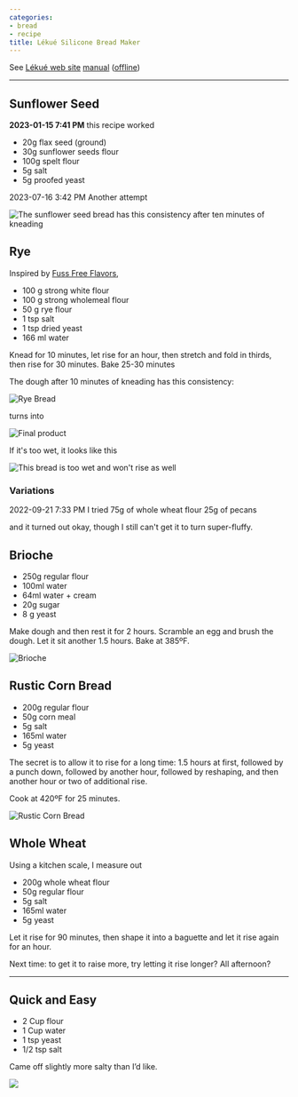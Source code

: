 ```yaml
---
categories:
- bread
- recipe
title: Lékué Silicone Bread Maker
---
```


See [Lékué web site](https://www.lekueusa.com/products/bread-maker) [manual](https://cdn.shopify.com/s/files/1/0010/9956/3073/files/English_Bread_Maker_Recipe_Booklet.pdf?v=1610144649) ([offline](https://www.evernote.com/shard/s7/sh/e14a9057-87a6-47eb-aee4-7075bc547aa6/6633f340373f53e825f98384300a7a67))

* * *

## Sunflower Seed

 **2023-01-15 7:41 PM** this recipe worked 

- 20g flax seed (ground)
- 30g sunflower seeds flour
- 100g spelt flour
- 5g salt
- 5g proofed yeast

2023-07-16 3:42 PM
Another attempt

![The sunflower seed bread has this consistency after ten minutes of kneading](https://onedrive.live.com/embed?resid=8BC6084B92FFA451%21683962&authkey=%21AMVrMhgGdoSI4M4&width=660&height=999999?no.jpg)


## Rye



Inspired by [Fuss Free Flavors](https://fussfreeflavours.com/recipe-mixed-grain-loaf/),
- 100 g strong white flour
- 100 g strong wholemeal flour
- 50 g rye flour
- 1 tsp salt
- 1 tsp dried yeast
- 166 ml water

Knead for 10 minutes, let rise for an hour, then stretch and fold in thirds, then rise for 30 minutes.  Bake 25-30 minutes 

The dough after 10 minutes of kneading has this consistency:

![Rye Bread](https://sat02pap004files.storage.live.com/y4mnQSAM5ixGC6D4HhwmWmnZmR0PNOQ06L-XIaCD2PxKlImpmUtvQBlrPBXFjjsmgI0uIdy_MFC4c9hf_FAF9QUkdCqeypfmg3QfmSGVBXXSbman8DBwMm-GgtzVgLSrunRWIoXitg6pTDO7-1Qa9F-Nn-GaLdhhd5MMnhP4xwHMUm3PmNGDlACMvfRexyBNGvU?width=660&height=495&cropmode=none)

turns into 

![Final product](https://sat02pap004files.storage.live.com/y4m1EdM06xJ5VKSjKF3v1LI2S6UWQ2cVboTCbv6QxCSeLZzimiPr8s5NpC8bgDNBZ9KdX0WdBLsYgQmFb68zqeaPoqbTT_p5ocqFXFkYYT02JFPfH13UKHPEriSlTZtMNCyC5-mQvocqGecTb5Pnnjb32v-UhBJPNEzzh59xIMlI848Io_rzMuTuNHk-3SaeVyf?width=256&height=192&cropmode=none)

If it's too wet, it looks like this

![This bread is too wet and won't rise as well](https://sat02pap004files.storage.live.com/y4m4_14b2Vpsd-2h_8YklYv7HS4hrz5q08ZTibtlcXBL2CmjU_xZZTCkOYdYditAW9vTSQS4psSGazC2IBfoX4FahhXbb-URpKqMxUhwH3tS1j5kd7GS1t73IWQuMFgMnGig3qNSTWxDfX1slUvgWrpGhbpX2mFOQy6K5cjH30NlOTwb3LLOQ_Im9z5ZZpFiTLr?width=256&height=192&cropmode=none)



### Variations
2022-09-21 7:33 PM
I tried 75g of whole wheat flour
25g of pecans

and it turned out okay, though I still can't get it to turn super-fluffy.



## Brioche

- 250g regular flour
- 100ml water
- 64ml water + cream
- 20g sugar
- 8 g yeast

Make dough and then rest it for 2 hours. Scramble an egg and brush the dough.  Let it sit another 1.5 hours.  Bake at 385ºF.


![Brioche](532036f0a87944239d5266bde44f46db.jpg)



## Rustic Corn Bread

- 200g regular flour
- 50g corn meal
- 5g salt
- 165ml water
- 5g yeast

The secret is to allow it to rise for a long time: 1.5 hours at first, followed by a punch down, followed by another hour, followed by reshaping, and then another hour or two of additional rise.

Cook at 420ºF for 25 minutes.

![Rustic Corn Bread](8E516341-E092-47B2-B6D6-F42A68D325D6%201.jpeg)

## Whole Wheat

Using a kitchen scale, I measure out

- 200g whole wheat flour
- 50g regular flour
- 5g salt
- 165ml water
- 5g yeast

Let it rise for 90 minutes, then shape it into a baguette and let it rise again for an hour.

Next time: to get it to raise more, try letting it rise longer? All afternoon?

***

## Quick and Easy

- 2 Cup flour
- 1 Cup water
- 1 tsp yeast
- 1/2 tsp salt

Came off slightly more salty than I’d like.

![](4F967658-65D2-444F-ACC7-F8CD8C9A0871_1_105_c.jpeg)